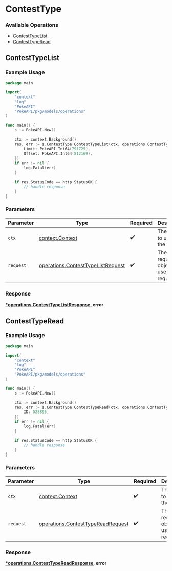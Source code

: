 # ContestType

### Available Operations

* [ContestTypeList](#contesttypelist)
* [ContestTypeRead](#contesttyperead)

## ContestTypeList

### Example Usage

```go
package main

import(
	"context"
	"log"
	"PokeAPI"
	"PokeAPI/pkg/models/operations"
)

func main() {
    s := PokeAPI.New()

    ctx := context.Background()
    res, err := s.ContestType.ContestTypeList(ctx, operations.ContestTypeListRequest{
        Limit: PokeAPI.Int64(791725),
        Offset: PokeAPI.Int64(812169),
    })
    if err != nil {
        log.Fatal(err)
    }

    if res.StatusCode == http.StatusOK {
        // handle response
    }
}
```

### Parameters

| Parameter                                                                              | Type                                                                                   | Required                                                                               | Description                                                                            |
| -------------------------------------------------------------------------------------- | -------------------------------------------------------------------------------------- | -------------------------------------------------------------------------------------- | -------------------------------------------------------------------------------------- |
| `ctx`                                                                                  | [context.Context](https://pkg.go.dev/context#Context)                                  | :heavy_check_mark:                                                                     | The context to use for the request.                                                    |
| `request`                                                                              | [operations.ContestTypeListRequest](../../models/operations/contesttypelistrequest.md) | :heavy_check_mark:                                                                     | The request object to use for the request.                                             |


### Response

**[*operations.ContestTypeListResponse](../../models/operations/contesttypelistresponse.md), error**


## ContestTypeRead

### Example Usage

```go
package main

import(
	"context"
	"log"
	"PokeAPI"
	"PokeAPI/pkg/models/operations"
)

func main() {
    s := PokeAPI.New()

    ctx := context.Background()
    res, err := s.ContestType.ContestTypeRead(ctx, operations.ContestTypeReadRequest{
        ID: 528895,
    })
    if err != nil {
        log.Fatal(err)
    }

    if res.StatusCode == http.StatusOK {
        // handle response
    }
}
```

### Parameters

| Parameter                                                                              | Type                                                                                   | Required                                                                               | Description                                                                            |
| -------------------------------------------------------------------------------------- | -------------------------------------------------------------------------------------- | -------------------------------------------------------------------------------------- | -------------------------------------------------------------------------------------- |
| `ctx`                                                                                  | [context.Context](https://pkg.go.dev/context#Context)                                  | :heavy_check_mark:                                                                     | The context to use for the request.                                                    |
| `request`                                                                              | [operations.ContestTypeReadRequest](../../models/operations/contesttypereadrequest.md) | :heavy_check_mark:                                                                     | The request object to use for the request.                                             |


### Response

**[*operations.ContestTypeReadResponse](../../models/operations/contesttypereadresponse.md), error**

